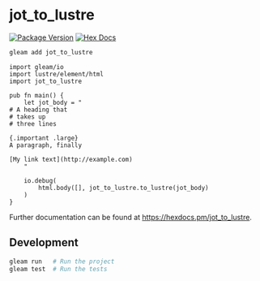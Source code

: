 # jot_to_lustre

[![Package Version](https://img.shields.io/hexpm/v/jot_to_lustre)](https://hex.pm/packages/jot_to_lustre)
[![Hex Docs](https://img.shields.io/badge/hex-docs-ffaff3)](https://hexdocs.pm/jot_to_lustre/)

```sh
gleam add jot_to_lustre
```
```gleam
import gleam/io
import lustre/element/html
import jot_to_lustre

pub fn main() {
    let jot_body = "
# A heading that
# takes up
# three lines

{.important .large}
A paragraph, finally

[My link text](http://example.com)
    "

    io.debug(
        html.body([], jot_to_lustre.to_lustre(jot_body)
    )
}
```

Further documentation can be found at <https://hexdocs.pm/jot_to_lustre>.

## Development

```sh
gleam run   # Run the project
gleam test  # Run the tests
```
